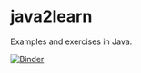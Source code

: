 # java2learn
Examples and exercises in Java.

[![Binder](https://mybinder.org/badge_logo.svg)](https://mybinder.org/v2/gh/santanche/java2learn.git/master)
